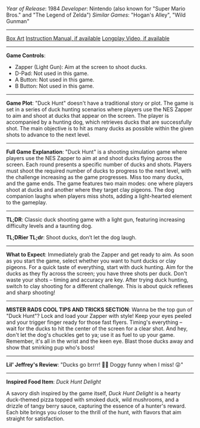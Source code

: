 *Year of Release*: 1984
*Developer*: Nintendo (also known for "Super Mario Bros." and "The Legend of Zelda")
*Similar Games*: "Hogan's Alley", "Wild Gunman"

---
[Box Art](https://www.google.com/search?newwindow=1&sca_esv=171a28ce0fc58a51&q=NES+Game+Box+Art+Duck+Hunt&uds=AMwkrPvg5PKm_dNhMKTbEqnEKe3-6XxiOpNFjFnlqxFDMqlwhD6DPVRAm9-_1gPBbxy9DIo_-S5UzNiyucG_Gr6nVqbvCtLly5uEc6a3pXEPsUbauYHkPixzlqsDC7Hx8tvooks1KEQd&udm=2&sa=X&ved=2ahUKEwi1r5fThMWEAxVsGtAFHU9IDJYQtKgLegQIDBAB&biw=1536&bih=714&dpr=1.25) 
[Instruction Manual, if available](https://www.google.com/search?q=NES+Instruction+Manual+Duck+Hunt)
[Longplay Video, if available](https://www.youtube.com/results?search_query=nes+full+longplay+Duck+Hunt) 

- - -
**Game Controls**:
- Zapper (Light Gun): Aim at the screen to shoot ducks.
- D-Pad: Not used in this game.
- A Button: Not used in this game.
- B Button: Not used in this game.

- - -
**Game Plot**: "Duck Hunt" doesn't have a traditional story or plot. The game is set in a series of duck hunting scenarios where players use the NES Zapper to aim and shoot at ducks that appear on the screen. The player is accompanied by a hunting dog, which retrieves ducks that are successfully shot. The main objective is to hit as many ducks as possible within the given shots to advance to the next level.

- - -
**Full Game Explanation**: "Duck Hunt" is a shooting simulation game where players use the NES Zapper to aim at and shoot ducks flying across the screen. Each round presents a specific number of ducks and shots. Players must shoot the required number of ducks to progress to the next level, with the challenge increasing as the game progresses. Miss too many ducks, and the game ends. The game features two main modes: one where players shoot at ducks and another where they target clay pigeons. The dog companion laughs when players miss shots, adding a light-hearted element to the gameplay.

- - -
**TL;DR**: Classic duck shooting game with a light gun, featuring increasing difficulty levels and a taunting dog.

**TL;DRier TL;dr**: Shoot ducks, don’t let the dog laugh.

- - -
**What to Expect**: Immediately grab the Zapper and get ready to aim. As soon as you start the game, select whether you want to hunt ducks or clay pigeons. For a quick taste of everything, start with duck hunting. Aim for the ducks as they fly across the screen; you have three shots per duck. Don't waste your shots – timing and accuracy are key. After trying duck hunting, switch to clay shooting for a different challenge. This is about quick reflexes and sharp shooting!

---

**MISTER RADS COOL TIPS AND TRICKS SECTION**: Wanna be the top gun of "Duck Hunt"? Lock and load your Zapper with style! Keep your eyes peeled and your trigger finger ready for those fast flyers. Timing's everything – wait for the ducks to hit the center of the screen for a clear shot. And hey, don't let the dog's chuckles get to ya; use it as fuel to up your game. Remember, it's all in the wrist and the keen eye. Blast those ducks away and show that smirking pup who's boss!

---
**Lil' Jeffrey's Review**: "Ducks go brrrr! 🦆😂 Doggy funny when I miss! 😜"

---
**Inspired Food Item**: *Duck Hunt Delight*

A savory dish inspired by the game itself, *Duck Hunt Delight* is a hearty duck-themed pizza topped with smoked duck, wild mushrooms, and a drizzle of tangy berry sauce, capturing the essence of a hunter's reward. Each bite brings you closer to the thrill of the hunt, with flavors that aim straight for satisfaction.